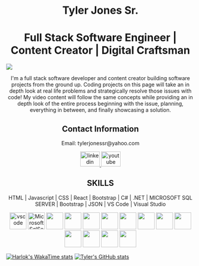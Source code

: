 <h1 align='center'>Tyler Jones Sr.</h1>

<h1 align='center' >Full Stack Software Engineer | Content Creator | Digital Craftsman</h1>

![](https://komarev.com/ghpvc/?username=TylerJonesSr)


<p align='center'>I'm a full stack software developer and content creator building software projects from the ground up. Coding projects on this page will take an in depth look at real life problems and strategically resolve those issues with code! My video content will follow the same concepts while providing an in depth look of the entire process beginning with the issue, planning, everything in between, and finally showcasing a solution.</p> 

<h2 align='center'>Contact Information</h2>
<p align='center'>Email: tylerjonessr@yahoo.com</p>
<div align="center">
  <a href="https://www.linkedin.com/in/tylerjonessr/" target="_blank">
    <img src="https://raw.githubusercontent.com/maurodesouza/profile-readme-generator/master/src/assets/icons/social/linkedin/default.svg" width="52" height="40" alt="linkedin logo"  width='45' height='45'/>
  </a>
  <a href="https://www.youtube.com/channel/UCUiwfcjQ1GBeMwpkyxyyROg" target="_blank">
    <img src="https://raw.githubusercontent.com/maurodesouza/profile-readme-generator/master/src/assets/icons/social/youtube/default.svg" width="52" height="40" alt="youtube logo"  width='45' height='45'/>
  </a>
</div>


<h2 align='center'>SKILLS</h2>
<p align='center' >HTML | Javascript | CSS | React | Bootstrap | C# | .NET | MICROSOFT SQL SERVER | Bootstrap | JSON | VS Code | Visual Studio </p> 
<p align="center">
<img src="https://cdn.jsdelivr.net/gh/devicons/devicon/icons/vscode/vscode-original.svg" alt="vscode" width="45" height="45"/>
<img src="https://cdn.jsdelivr.net/gh/devicons/devicon/icons/microsoftsqlserver/microsoftsqlserver-plain.svg" alt="MicrosoftSqlServer width="45" height="45"/>
<img src="https://cdn.jsdelivr.net/gh/devicons/devicon/icons/javascript/javascript-original.svg" width="45" height="45"/>
<img src="https://cdn.jsdelivr.net/gh/devicons/devicon/icons/html5/html5-original.svg" width="45" height="45"/>
<img src="https://cdn.jsdelivr.net/gh/devicons/devicon/icons/nodejs/nodejs-original.svg" width="45" height="45"/>
<img src="https://cdn.jsdelivr.net/gh/devicons/devicon/icons/bootstrap/bootstrap-original.svg" width="45" height="45"/>
<img src="https://cdn.jsdelivr.net/gh/devicons/devicon/icons/css3/css3-original.svg" width="45" height="45"/>
<img src="https://cdn.jsdelivr.net/gh/devicons/devicon/icons/dotnetcore/dotnetcore-original.svg" width="45" height="45"/>
<img src="https://cdn.jsdelivr.net/gh/devicons/devicon/icons/bash/bash-original.svg" width="45" height="45"/>
<img src="https://cdn.jsdelivr.net/gh/devicons/devicon/icons/csharp/csharp-original.svg" width="45" height="45"/>
<img src="https://cdn.jsdelivr.net/gh/devicons/devicon/icons/git/git-original.svg" width="45" height="45"/>
<img src="https://cdn.jsdelivr.net/gh/devicons/devicon/icons/java/java-original.svg" width="45" height="45"/>
<img src="https://cdn.jsdelivr.net/gh/devicons/devicon/icons/visualstudio/visualstudio-plain.svg" width="45" height="45"/>
<img src="https://cdn.jsdelivr.net/gh/devicons/devicon/icons/yarn/yarn-original.svg" width="45" height="45"/>
</p>

[![Harlok's WakaTime stats](https://github-readme-stats.vercel.app/api/wakatime?username=tylerjonessr)](https://github.com/anuraghazra/github-readme-stats)
[![Tyler's GitHub stats](https://github-readme-stats.vercel.app/api?username=TylerJonesSr)](https://github.com/anuraghazra/github-readme-stats)  

